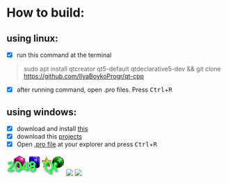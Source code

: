 How to build:
===
using linux:
---
 - [x] run this command at the terminal
 > sudo apt install qtcreator qt5-default qtdeclarative5-dev && git clone https://github.com/IlyaBoykoProgr/qt-cpp

 - [x] after running command, open .pro files. Press <kbd>Ctrl</kbd>+<kbd>R</kbd>
 
using windows:
---
- [x] download and install [this](http://download.qt.io/official_releases/online_installers/qt-unified-windows-x86-online.exe)
- [x] download this [projects](https://github.com/IlyaBoykoProgr/qt-cpp/archive/master.zip)
- [x] Open [.pro file]() at your explorer and press <kbd>Ctrl</kbd>+<kbd>R</kbd>

<img src="https://raw.githubusercontent.com/IlyaBoykoProgr/qt-cpp/master/2048-qt/2048.png" height="50"/>
<img src="https://upload.wikimedia.org/wikipedia/commons/thumb/0/0b/Qt_logo_2016.svg/1200px-Qt_logo_2016.svg.png" height="50"/>
<img src="https://upload.wikimedia.org/wikipedia/commons/1/18/ISO_C%2B%2B_Logo.svg" height="50"/>
